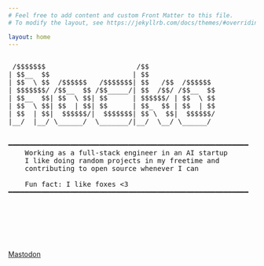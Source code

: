 ```yaml
---
# Feel free to add content and custom Front Matter to this file.
# To modify the layout, see https://jekyllrb.com/docs/themes/#overriding-theme-defaults

layout: home
---
```

<pre>

 /$$$$$$$                      /$$                
| $$__  $$                    | $$                
| $$  \ $$  /$$$$$$   /$$$$$$$| $$   /$$  /$$$$$$ 
| $$$$$$$/ /$$__  $$ /$$_____/| $$  /$$/ /$$__  $$
| $$__  $$| $$  \ $$| $$      | $$$$$$/ | $$  \ $$
| $$  \ $$| $$  | $$| $$      | $$_  $$ | $$  | $$
| $$  | $$|  $$$$$$/|  $$$$$$$| $$ \  $$|  $$$$$$/
|__/  |__/ \______/  \_______/|__/  \__/ \______/ 
                                                  
                                                  
━━━━━━━━━━━━━━━━━━━━━━━━━━━━━━━━━━━━━━━━━━━━━━━━━━━━━━━━━━
    Working as a full-stack engineer in an AI startup
    I like doing random projects in my freetime and 
    contributing to open source whenever I can
    
    Fun fact: I like foxes <3                                      "._`-.          \-.
━━━━━━━━━━━━━━━━━━━━━━━━━━━━━━━━━━━━━━━━━━━━━━━━━━━━━━━━━━            '-.`;.--.___/ _`>
                                                                        `"( )    , )
                                                                           \\----\-\
                                                                     ~~~~~~ "" ~~ """ ~~~~~~~
                                                                  jgs


</pre>
<a rel="me" href="https://meow.social/@rocko">Mastodon</a>
